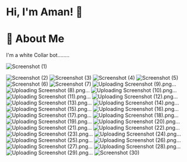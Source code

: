  # Hi, I'm Aman! 👋
# 🚀 About Me 
I'm a white Collar bot........



 ![Screenshot (1)](https://github.com/amangupta679/Task/assets/56467452/7ce11b27-428a-48e6-a513-7cf7aa088392)

![Screenshot (2)](https://github.com/amangupta679/Task/assets/56467452/cd160da5-6b01-461b-b89e-3604571acb3f)
![Screenshot (3)](https://github.com/amangupta679/Task/assets/56467452/b71a2381-0153-4363-ab97-7fe45ae13368)
![Screenshot (4)](https://github.com/amangupta679/Task/assets/56467452/b9a4dfe9-7e45-4d82-a9e6-2d51db907376)
![Screenshot (5)](https://github.com/amangupta679/Task/assets/56467452/ef4166dc-4e87-4c36-b8ee-b5c14ecacb31)
![Screenshot (6)](https://github.com/amangupta679/Task/assets/56467452/dcf7fd81-fdab-4d3d-a4b0-d297f4e1f6e3)
![Screenshot (7)](https://github.com/amangupta679/Task/assets/56467452/ef9901bf-991f-42aa-ae1a-4b2fffe484b2)
![Uploading Screenshot (9).png…]()
![Uploading Screenshot (8).png…]()
![Uploading Screenshot (10).png…]()
![Uploading Screenshot (11).png…]()
![Uploading Screenshot (12).png…]()
![Uploading Screenshot (13).png…]()
![Uploading Screenshot (14).png…]()
![Uploading Screenshot (15).png…]()
![Uploading Screenshot (16).png…]()
![Uploading Screenshot (17).png…]()
![Uploading Screenshot (18).png…]()
![Uploading Screenshot (19).png…]()
![Uploading Screenshot (20).png…]()
![Uploading Screenshot (21).png…]()
![Uploading Screenshot (22).png…]()
![Uploading Screenshot (23).png…]()
![Uploading Screenshot (24).png…]()
![Uploading Screenshot (25).png…]()
![Uploading Screenshot (26).png…]()
![Uploading Screenshot (27).png…]()
![Uploading Screenshot (28).png…]()
![Uploading Screenshot (29).png…]()
![Screenshot (30)](https://github.com/amangupta679/Task/assets/56467452/573c64b9-de5e-45a2-9b5b-255458657863)

